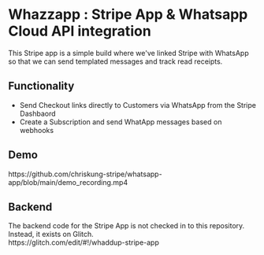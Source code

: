 <h1>Whazzapp : Stripe App & Whatsapp Cloud API integration</h1>

<p>
This Stripe app is a simple build where we've linked Stripe with WhatsApp so that we can send templated messages and track read receipts.
</p>

<h2>Functionality</h2>
<p>
  <ul>
    <li>Send Checkout links directly to Customers via WhatsApp from the Stripe Dashbaord</li>
    <li>Create a Subscription and send WhatApp messages based on webhooks</li>
  </ul>
</p>

<h2>Demo</h2>
<p>
https://github.com/chriskung-stripe/whatsapp-app/blob/main/demo_recording.mp4
</p>

<h2>Backend</h2>
<p>
The backend code for the Stripe App is not checked in to this repository. Instead, it exists on Glitch. <br />
https://glitch.com/edit/#!/whaddup-stripe-app
</p>


